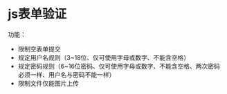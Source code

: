 # js表单验证

功能：
 - 限制空表单提交
 - 规定用户名规则（3~18位、仅可使用字母或数字、不能含空格）
 - 规定密码规则（6~16位密码、仅可使用字母或数字、不能含空格、两次密码必须一样、用户名与密码不能一样）
 - 限制文件仅能图片上传
